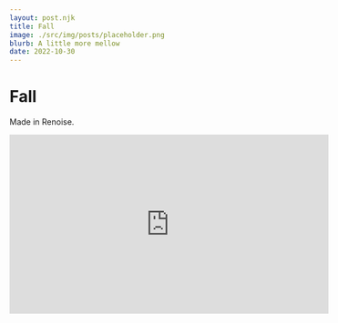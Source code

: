 ```yaml
---
layout: post.njk
title: Fall
image: ./src/img/posts/placeholder.png
blurb: A little more mellow
date: 2022-10-30
---
```

# Fall

Made in Renoise.

<iframe width="560" height="315" src="https://www.youtube.com/embed/ua_nSHHp3YE" title="YouTube video player" frameborder="0" allow="accelerometer; autoplay; clipboard-write; encrypted-media; gyroscope; picture-in-picture" allowfullscreen></iframe>